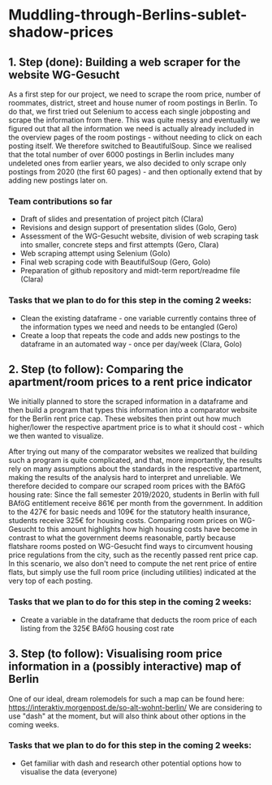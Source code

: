 # Muddling-through-Berlins-sublet-shadow-prices


## 1. Step (done): Building a web scraper for the website WG-Gesucht 

As a first step for our project, we need to scrape the room price, number of roommates, district, street and house numer of room postings in Berlin. To do that, we first tried out Selenium to access each single jobposting and scrape the information from there. This was quite messy and eventually we figured out that all the information we need is actually already included in the overview pages of the room postings - without needing to click on each posting itself. We therefore switched to BeautifulSoup. Since we realised that the total number of over 6000 postings in Berlin includes many undeleted ones from earlier years, we also decided to only scrape only postings from 2020 (the first 60 pages) - and then optionally extend that by adding new postings later on. 

### Team contributions so far
- Draft of slides and presentation of project pitch (Clara)
- Revisions and design support of presentation slides (Golo, Gero)
- Assessment of the WG-Gesucht website, division of web scraping task into smaller, concrete steps and first attempts (Gero, Clara)
- Web scraping attempt using Selenium (Golo)
- Final web scraping code with BeautifulSoup (Gero, Golo)
- Preparation of github repository and midt-term report/readme file (Clara) 

### Tasks that we plan to do for this step in the coming 2 weeks: 
- Clean the existing dataframe - one variable currently contains three of the information types we need and needs to be entangled (Gero)
- Create a loop that repeats the code and adds new postings to the dataframe in an automated way - once per day/week (Clara, Golo)


## 2. Step (to follow): Comparing the apartment/room prices to a rent price indicator 

We initially planned to store the scraped information in a dataframe and then build a program that types this information into a comparator website for the Berlin rent price cap. These websites then print out how much higher/lower the respective apartment price is to what it should cost - which we then wanted to visualize. 

After trying out many of the comparator websites we realized that building such a program is quite complicated, and that, more importantly, the results rely on many assumptions about the standards in the respective apartment, making the results of the analysis hard to interpret and unreliable. We therefore decided to compare our scraped room prices with the BAföG housing rate: Since the fall semester 2019/2020, students in Berlin with full BAföG entitlement receive 861€ per month from the government. In addition to the 427€ for basic needs and 109€ for the statutory health insurance, students receive 325€ for housing costs. Comparing room prices on WG-Gesucht to this amount highlights how high housing costs have become in contrast to what the government deems reasonable, partly because flatshare rooms posted on WG-Gesucht find ways to circumvent housing price regulations from the city, such as the recently passed rent price cap. In this scenario, we also don't need to compute the net rent price of entire flats, but simply use the full room price (including utilities) indicated at the very top of each posting. 

### Tasks that we plan to do for this step in the coming 2 weeks: 
- Create a variable in the dataframe that deducts the room price of each listing from the 325€ BAföG housing cost rate


## 3. Step (to follow): Visualising room price information in a (possibly interactive) map of Berlin

One of our ideal, dream rolemodels for such a map can be found here: https://interaktiv.morgenpost.de/so-alt-wohnt-berlin/
We are considering to use "dash" at the moment, but will also think about other options in the coming weeks. 

### Tasks that we plan to do for this step in the coming 2 weeks: 
- Get familiar with dash and research other potential options how to visualise the data (everyone)
